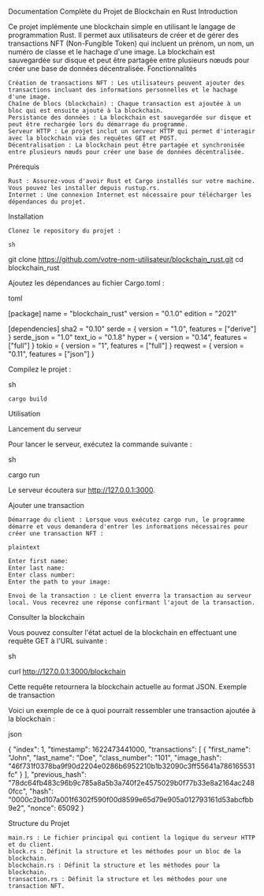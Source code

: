 Documentation Complète du Projet de Blockchain en Rust
Introduction

Ce projet implémente une blockchain simple en utilisant le langage de programmation Rust. Il permet aux utilisateurs de créer et de gérer des transactions NFT (Non-Fungible Token) qui incluent un prénom, un nom, un numéro de classe et le hachage d'une image. La blockchain est sauvegardée sur disque et peut être partagée entre plusieurs nœuds pour créer une base de données décentralisée.
Fonctionnalités

    Création de transactions NFT : Les utilisateurs peuvent ajouter des transactions incluant des informations personnelles et le hachage d'une image.
    Chaîne de blocs (blockchain) : Chaque transaction est ajoutée à un bloc qui est ensuite ajouté à la blockchain.
    Persistance des données : La blockchain est sauvegardée sur disque et peut être rechargée lors du démarrage du programme.
    Serveur HTTP : Le projet inclut un serveur HTTP qui permet d'interagir avec la blockchain via des requêtes GET et POST.
    Décentralisation : La blockchain peut être partagée et synchronisée entre plusieurs nœuds pour créer une base de données décentralisée.

Prérequis

    Rust : Assurez-vous d'avoir Rust et Cargo installés sur votre machine. Vous pouvez les installer depuis rustup.rs.
    Internet : Une connexion Internet est nécessaire pour télécharger les dépendances du projet.

Installation

    Clonez le repository du projet :

    sh

git clone https://github.com/votre-nom-utilisateur/blockchain_rust.git
cd blockchain_rust

Ajoutez les dépendances au fichier Cargo.toml :

toml

[package]
name = "blockchain_rust"
version = "0.1.0"
edition = "2021"

[dependencies]
sha2 = "0.10"
serde = { version = "1.0", features = ["derive"] }
serde_json = "1.0"
text_io = "0.1.8"
hyper = { version = "0.14", features = ["full"] }
tokio = { version = "1", features = ["full"] }
reqwest = { version = "0.11", features = ["json"] }

Compilez le projet :

sh

    cargo build

Utilisation

Lancement du serveur

Pour lancer le serveur, exécutez la commande suivante :

sh

cargo run

Le serveur écoutera sur http://127.0.0.1:3000.

Ajouter une transaction

    Démarrage du client : Lorsque vous exécutez cargo run, le programme démarre et vous demandera d'entrer les informations nécessaires pour créer une transaction NFT :

    plaintext

    Enter first name:
    Enter last name:
    Enter class number:
    Enter the path to your image:

    Envoi de la transaction : Le client enverra la transaction au serveur local. Vous recevrez une réponse confirmant l'ajout de la transaction.

Consulter la blockchain

Vous pouvez consulter l'état actuel de la blockchain en effectuant une requête GET à l'URL suivante :

sh

curl http://127.0.0.1:3000/blockchain

Cette requête retournera la blockchain actuelle au format JSON.
Exemple de transaction

Voici un exemple de ce à quoi pourrait ressembler une transaction ajoutée à la blockchain :

json

{
  "index": 1,
  "timestamp": 1622473441000,
  "transactions": [
    {
      "first_name": "John",
      "last_name": "Doe",
      "class_number": "101",
      "image_hash": "46f731f0378ba9f90d2204e0286b6952210b1b32090c3ff55641a786165531fc"
    }
  ],
  "previous_hash": "78dc64fb483c96b9c785a8a5b3a740f2e4575029b0f77b33e8a2164ac2480fcc",
  "hash": "0000c2bd107a001f6302f590f00d8599e65d79e905a012793161d53abcfbb9e2",
  "nonce": 65092
}

Structure du Projet

    main.rs : Le fichier principal qui contient la logique du serveur HTTP et du client.
    block.rs : Définit la structure et les méthodes pour un bloc de la blockchain.
    blockchain.rs : Définit la structure et les méthodes pour la blockchain.
    transaction.rs : Définit la structure et les méthodes pour une transaction NFT.

